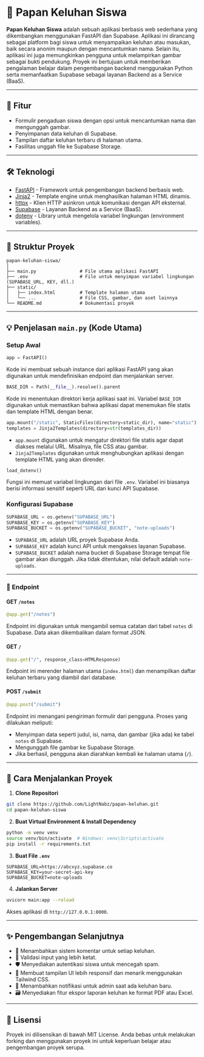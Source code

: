 # 📝 Papan Keluhan Siswa

**Papan Keluhan Siswa** adalah sebuah aplikasi berbasis web sederhana yang dikembangkan menggunakan FastAPI dan Supabase. Aplikasi ini dirancang sebagai platform bagi siswa untuk menyampaikan keluhan atau masukan, baik secara anonim maupun dengan mencantumkan nama. Selain itu, aplikasi ini juga memungkinkan pengguna untuk melampirkan gambar sebagai bukti pendukung. Proyek ini bertujuan untuk memberikan pengalaman belajar dalam pengembangan backend menggunakan Python serta memanfaatkan Supabase sebagai layanan Backend as a Service (BaaS).

---

## 🚀 Fitur

- Formulir pengaduan siswa dengan opsi untuk mencantumkan nama dan mengunggah gambar.
- Penyimpanan data keluhan di Supabase.
- Tampilan daftar keluhan terbaru di halaman utama.
- Fasilitas unggah file ke Supabase Storage.

---

## 🛠️ Teknologi

- [FastAPI](https://fastapi.tiangolo.com/) - Framework untuk pengembangan backend berbasis web.
- [Jinja2](https://jinja.palletsprojects.com/) - Template engine untuk menghasilkan halaman HTML dinamis.
- [httpx](https://www.python-httpx.org/) - Klien HTTP asinkron untuk komunikasi dengan API eksternal.
- [Supabase](https://supabase.com/) - Layanan Backend as a Service (BaaS).
- [dotenv](https://pypi.org/project/python-dotenv/) - Library untuk mengelola variabel lingkungan (environment variables).

---

## 📁 Struktur Proyek

```
papan-keluhan-siswa/
│
├── main.py                # File utama aplikasi FastAPI
├── .env                   # File untuk menyimpan variabel lingkungan (SUPABASE_URL, KEY, dll.)
├── static/
│   ├── index.html         # Template halaman utama
│   └── ...                # File CSS, gambar, dan aset lainnya
└── README.md              # Dokumentasi proyek
```

---

## 💡 Penjelasan `main.py` (Kode Utama)

### Setup Awal
```python
app = FastAPI()
```
Kode ini membuat sebuah instance dari aplikasi FastAPI yang akan digunakan untuk mendefinisikan endpoint dan menjalankan server.

```python
BASE_DIR = Path(__file__).resolve().parent
```
Kode ini menentukan direktori kerja aplikasi saat ini. Variabel `BASE_DIR` digunakan untuk memastikan bahwa aplikasi dapat menemukan file statis dan template HTML dengan benar.

```python
app.mount("/static", StaticFiles(directory=static_dir), name="static")
templates = Jinja2Templates(directory=str(templates_dir))
```
- `app.mount` digunakan untuk mengatur direktori file statis agar dapat diakses melalui URL. Misalnya, file CSS atau gambar.
- `Jinja2Templates` digunakan untuk menghubungkan aplikasi dengan template HTML yang akan dirender.

```python
load_dotenv()
```
Fungsi ini memuat variabel lingkungan dari file `.env`. Variabel ini biasanya berisi informasi sensitif seperti URL dan kunci API Supabase.

### Konfigurasi Supabase

```python
SUPABASE_URL = os.getenv("SUPABASE_URL")
SUPABASE_KEY = os.getenv("SUPABASE_KEY")
SUPABASE_BUCKET = os.getenv("SUPABASE_BUCKET", "note-uploads")
```
- `SUPABASE_URL` adalah URL proyek Supabase Anda.
- `SUPABASE_KEY` adalah kunci API untuk mengakses layanan Supabase.
- `SUPABASE_BUCKET` adalah nama bucket di Supabase Storage tempat file gambar akan diunggah. Jika tidak ditentukan, nilai default adalah `note-uploads`.

---

### 📄 Endpoint

#### GET `/notes`
```python
@app.get("/notes")
```
Endpoint ini digunakan untuk mengambil semua catatan dari tabel `notes` di Supabase. Data akan dikembalikan dalam format JSON.

#### GET `/`
```python
@app.get("/", response_class=HTMLResponse)
```
Endpoint ini merender halaman utama (`index.html`) dan menampilkan daftar keluhan terbaru yang diambil dari database.

#### POST `/submit`
```python
@app.post("/submit")
```
Endpoint ini menangani pengiriman formulir dari pengguna. Proses yang dilakukan meliputi:
- Menyimpan data seperti judul, isi, nama, dan gambar (jika ada) ke tabel `notes` di Supabase.
- Mengunggah file gambar ke Supabase Storage.
- Jika berhasil, pengguna akan diarahkan kembali ke halaman utama (`/`).

---

## 🔧 Cara Menjalankan Proyek

1. **Clone Repositori**
```bash
git clone https://github.com/LightNabz/papan-keluhan.git
cd papan-keluhan-siswa
```

2. **Buat Virtual Environment & Install Dependency**
```bash
python -m venv venv
source venv/bin/activate  # Windows: venv\Scripts\activate
pip install -r requirements.txt
```

3. **Buat File `.env`**
```dotenv
SUPABASE_URL=https://abcxyz.supabase.co
SUPABASE_KEY=your-secret-api-key
SUPABASE_BUCKET=note-uploads
```

4. **Jalankan Server**
```bash
uvicorn main:app --reload
```
Akses aplikasi di `http://127.0.0.1:8000`.

---

## ✨ Pengembangan Selanjutnya

- 💬 Menambahkan sistem komentar untuk setiap keluhan.
- 🧾 Validasi input yang lebih ketat.
- 🛡️ Menyediakan autentikasi siswa untuk mencegah spam.
- 📱 Membuat tampilan UI lebih responsif dan menarik menggunakan Tailwind CSS.
- 🔔 Menambahkan notifikasi untuk admin saat ada keluhan baru.
- 🗃️ Menyediakan fitur ekspor laporan keluhan ke format PDF atau Excel.

---

## 📄 Lisensi

Proyek ini dilisensikan di bawah MIT License. Anda bebas untuk melakukan forking dan menggunakan proyek ini untuk keperluan belajar atau pengembangan proyek serupa.